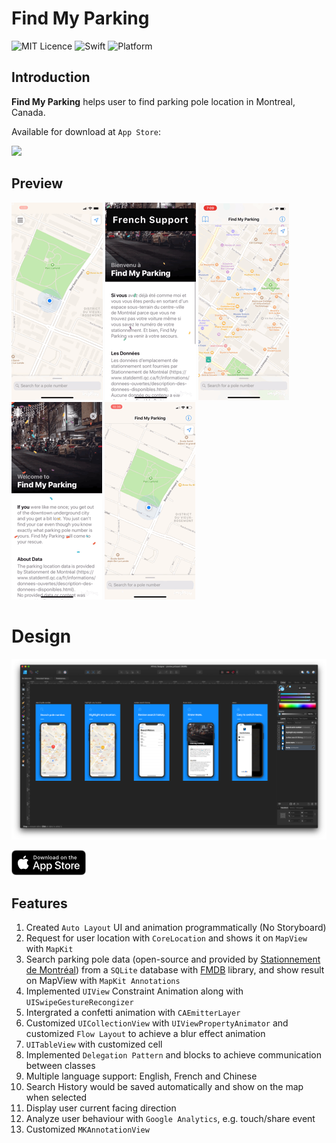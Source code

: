 # Find My Parking
![MIT Licence](https://img.shields.io/github/license/mashape/apistatus.svg)
![Swift](https://img.shields.io/badge/Swift-5.0-orange.svg)
![Platform](https://img.shields.io/badge/Platform-iOS-green.svg)

## Introduction

**Find My Parking** helps user to find parking pole location in Montreal, Canada.

Available for download at `App Store`:

<a target='_blank' href='https://itunes.apple.com/us/app/find-my-parking/id1459821681?ls=1&mt=8'>
<img src='https://i.loli.net/2019/04/20/5cba21ac64d13.jpg' />
</a>

## Preview
![menu](images/menu.gif)
![home_screen](images/french.gif)
![share_screen](images/history.gif)
![french_support](images/info.gif)
![search_history](images/search.gif)

# Design
![design](https://github.com/weitieda/find-my-parking-demo/blob/master/images/design.png)

<a target='_blank' href='https://itunes.apple.com/us/app/find-my-parking/id1459821681?ls=1&mt=8'>
<img src='images/download.jpg' />
</a>

## Features

1. Created `Auto Layout` UI and animation programmatically (No Storyboard)
1. Request for user location with `CoreLocation` and shows it on `MapView` with `MapKit`
1. Search parking pole data (open-source and provided by [Stationnement de Montréal](https://www.statdemtl.qc.ca/fr/informations/donnees-ouvertes/description-des-donnees-disponibles.html)) from a `SQLite` database with [FMDB](https://github.com/ccgus/fmdb) library, and show result on MapView with `MapKit Annotations`
1. Implemented `UIView` Constraint Animation along with `UISwipeGestureRecongizer`
1. Intergrated a confetti animation with `CAEmitterLayer`
1. Customized `UICollectionView` with `UIViewPropertyAnimator` and customized `Flow Layout` to achieve a blur effect animation
1. `UITableView` with customized cell
1. Implemented `Delegation Pattern` and blocks to achieve communication between classes
1. Multiple language support: English, French and Chinese
1. Search History would be saved automatically and show on the map when selected
1. Display user current facing direction
1. Analyze user behaviour with `Google Analytics`, e.g. touch/share event
1. Customized `MKAnnotationView`
